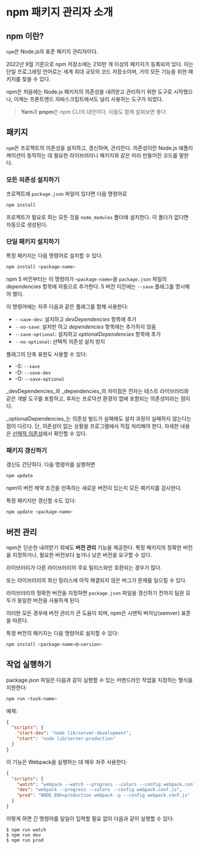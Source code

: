 # npm 패키지 관리자 소개

## npm 이란?

`npm`은 Node.js의 표준 패키지 관리자이다. 

2022년 9월 기준으로 npm 저장소에는 210만 개 이상의 패키지가 등록되어 있다. 이는 단일 프로그래밍 언어로는 세계 최대 규모의 코드 저장소이며, 거의 모든 기능을 위한 패키지를 찾을 수 있다.

npm은 처음에는 Node.js 패키지의 의존성을 내려받고 관리하기 위한 도구로 시작했으나, 이제는 프론트엔드 자바스크립트에서도 널리 사용하는 도구가 되었다.

> **Yarn**과 **pnpm**은 npm CLI의 대안이다. 이들도 함께 살펴보면 좋다.

## 패키지

`npm`은 프로젝트의 의존성을 설치하고, 갱신하며, 관리한다. 의존성이란 Node.js 애플리케이션이 동작하는 데 필요한 라이브러리나 패키지와 같은 미리 만들어진 코드를 말한다.

### 모든 의존성 설치하기

프로젝트에 `package.json` 파일이 있다면 다음 명령어로

```bash
npm install
```

프로젝트가 필요로 하는 모든 것을 `node_modules` 폴더에 설치한다. 이 폴더가 없다면 자동으로 생성된다.

### 단일 패키지 설치하기

특정 패키지는 다음 명령어로 설치할 수 있다.

```bash
npm install <package-name>
```

npm 5 버전부터는 이 명령어가 `<package-name>`을 `package.json` 파일의 _dependencies_ 항목에 자동으로 추가한다. 5 버전 이전에는 `--save` 플래그를 명시해야 했다.

이 명령어에는 자주 다음과 같은 플래그를 함께 사용한다:

- `--save-dev`: 설치하고 _devDependencies_ 항목에 추가
- `--no-save`: 설치만 하고 _dependencies_ 항목에는 추가하지 않음
- `--save-optional`: 설치하고 _optionalDependencies_ 항목에 추가
- `--no-optional`: 선택적 의존성 설치 방지

플래그의 단축 표현도 사용할 수 있다:

- \-S: `--save`
- \-D: `--save-dev`
- \-O: `--save-optional`

_devDependencies_와 _dependencies_의 차이점은 전자는 테스트 라이브러리와 같은 개발 도구를 포함하고, 후자는 프로덕션 환경의 앱에 포함되는 의존성이라는 점이다.

_optionalDependencies_는 의존성 빌드가 실패해도 설치 과정이 실패하지 않는다는 점이 다르다. 단, 의존성이 없는 상황을 프로그램에서 직접 처리해야 한다. 자세한 내용은 [선택적 의존성](https://docs.npmjs.com/cli/configuring-npm/package-json#optionaldependencies)에서 확인할 수 있다.

### 패키지 갱신하기

갱신도 간단하다. 다음 명령어를 실행하면

```bash
npm update
```

npm이 버전 제약 조건을 만족하는 새로운 버전이 있는지 모든 패키지를 검사한다.

특정 패키지만 갱신할 수도 있다:

```bash
npm update <package-name>
```

## 버전 관리

npm은 단순한 내려받기 외에도 **버전 관리** 기능을 제공한다. 특정 패키지의 정확한 버전을 지정하거나, 필요한 버전보다 높거나 낮은 버전을 요구할 수 있다.

라이브러리가 다른 라이브러리의 주요 릴리스와만 호환되는 경우가 많다.

또는 라이브러리의 최신 릴리스에 아직 해결되지 않은 버그가 문제를 일으킬 수 있다.

라이브러리의 정확한 버전을 지정하면 `package.json` 파일을 갱신하기 전까지 팀원 모두가 동일한 버전을 사용하게 된다.

이러한 모든 경우에 버전 관리가 큰 도움이 되며, npm은 시맨틱 버저닝(semver) 표준을 따른다.

특정 버전의 패키지는 다음 명령어로 설치할 수 있다:

```bash
npm install <package-name>@<version>
```

## 작업 실행하기

package.json 파일은 다음과 같이 실행할 수 있는 커맨드라인 작업을 지정하는 형식을 지원한다:

```bash
npm run <task-name>
```

예제:

```json
{
  "scripts": {
    "start-dev": "node lib/server-development",
    "start": "node lib/server-production"
  }
}
```

이 기능은 Webpack을 실행하는 데 매우 자주 사용한다:

```json
{
  "scripts": {
    "watch": "webpack --watch --progress --colors --config webpack.conf.js",
    "dev": "webpack --progress --colors --config webpack.conf.js",
    "prod": "NODE_ENV=production webpack -p --config webpack.conf.js"
  }
}
```

이렇게 하면 긴 명령어를 일일이 입력할 필요 없이 다음과 같이 실행할 수 있다:

```console
$ npm run watch
$ npm run dev
$ npm run prod
```